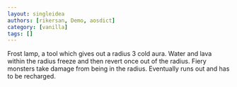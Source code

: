 ```yaml
---
layout: singleidea
authors: [rikersan, Demo, aosdict]
category: [vanilla]
tags: []
---
```

Frost lamp, a tool which gives out a radius 3 cold aura. Water and lava within the radius freeze and then revert once out of the radius. Fiery monsters take damage from being in the radius. Eventually runs out and has to be recharged.
